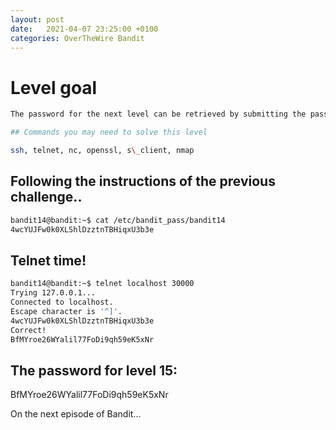 ```yaml
---
layout: post
date:   2021-04-07 23:25:00 +0100
categories: OverTheWire Bandit
---
```


# Level goal
```bash
The password for the next level can be retrieved by submitting the password of the current level to **port 30000 on localhost**.

## Commands you may need to solve this level

ssh, telnet, nc, openssl, s\_client, nmap
```

## Following the instructions of the previous challenge..
```bash
bandit14@bandit:~$ cat /etc/bandit_pass/bandit14
4wcYUJFw0k0XLShlDzztnTBHiqxU3b3e
```


## Telnet time!

```bash
bandit14@bandit:~$ telnet localhost 30000
Trying 127.0.0.1...
Connected to localhost.
Escape character is '^]'.
4wcYUJFw0k0XLShlDzztnTBHiqxU3b3e
Correct!
BfMYroe26WYalil77FoDi9qh59eK5xNr
```

## The password for level 15:

BfMYroe26WYalil77FoDi9qh59eK5xNr

On the next episode of Bandit...
